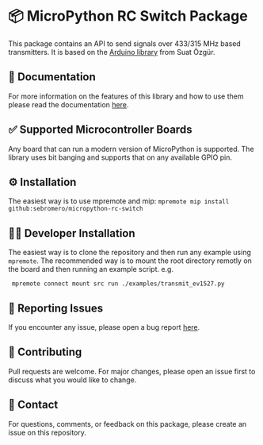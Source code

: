 # 📦 MicroPython RC Switch Package

This package contains an API to send signals over 433/315 MHz based transmitters.
It is based on the [Arduino library](https://github.com/sui77/rc-switch) from Suat Özgür.

## 📖 Documentation
For more information on the features of this library and how to use them please read the documentation [here](./docs/).

## ✅ Supported Microcontroller Boards

Any board that can run a modern version of MicroPython is supported.
The library uses bit banging and supports that on any available GPIO pin.

## ⚙️ Installation

The easiest way is to use mpremote and mip: `mpremote mip install github:sebromero/micropython-rc-switch`

## 🧑‍💻 Developer Installation

The easiest way is to clone the repository and then run any example using `mpremote`.
The recommended way is to mount the root directory remotly on the board and then running an example script. e.g.

```
 mpremote connect mount src run ./examples/transmit_ev1527.py
```

## 🐛 Reporting Issues

If you encounter any issue, please open a bug report [here](https://github.com/sebromero/micropython-rc-switch/issues). 

## 💪 Contributing

Pull requests are welcome. For major changes, please open an issue first to discuss what you would like to change.

## 🤙 Contact

For questions, comments, or feedback on this package, please create an issue on this repository.